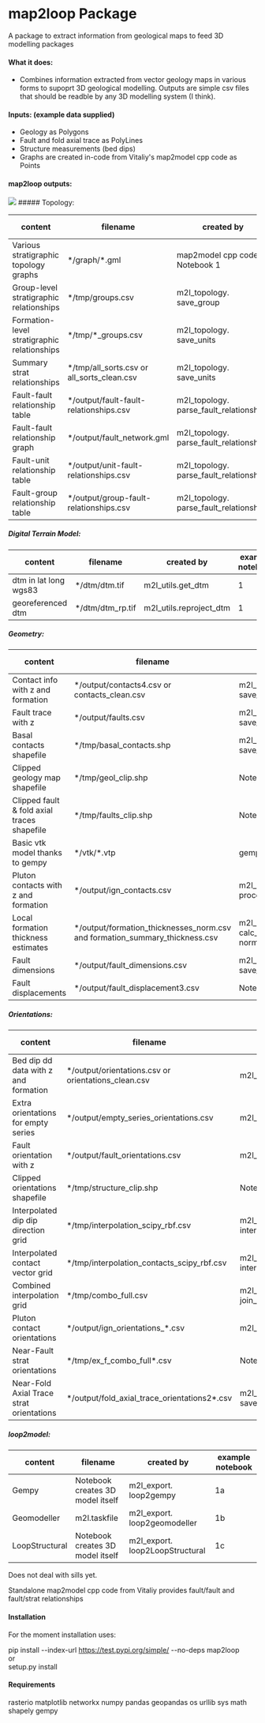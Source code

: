 # map2loop Package

A package to extract information from geological maps to feed 3D modelling packages

#### What it does:
  
-  Combines information extracted from vector geology maps in various forms to supoprt 3D geological modelling. Outputs are simple csv files that should be readble by any 3D modelling system (I think).

#### Inputs: (example data supplied) 
   
- Geology as Polygons  
- Fault and fold axial trace as PolyLines  
- Structure measurements (bed dips)
- Graphs are created in-code from Vitaliy's map2model cpp code as Points
  
#### map2loop outputs:
<img src="./graphics/pretties_sm.png">
##### Topology:

| content | filename | created by | example notebook |
| ----- | ----- | ----- | ----- |
| Various stratigraphic topology graphs  | \*/graph/\*.gml | map2model cpp code in Notebook 1 |  1 |
| Group-level stratigraphic relationships | \*/tmp/groups.csv | m2l_topology. save_group |  1 |
| Formation-level stratigraphic relationships | \*/tmp/\*_groups.csv | m2l_topology. save_units |  1 |
| Summary strat relationships | \*/tmp/all_sorts.csv or all_sorts_clean.csv| m2l_topology. save_units |  1 |
| Fault-fault relationship table | \*/output/fault-fault-relationships.csv | m2l_topology. parse_fault_relationships |  1 |
| Fault-fault relationship graph | \*/output/fault_network.gml | m2l_topology. parse_fault_relationships |  1 |
| Fault-unit relationship table | \*/output/unit-fault-relationships.csv | m2l_topology. parse_fault_relationships |  1 |
| Fault-group relationship table | \*/output/group-fault-relationships.csv | m2l_topology. parse_fault_relationships |  1 |

##### Digital Terrain Model:

| content | filename | created by | example notebook |
| ----- | ----- | ----- | ----- |
| dtm in lat long wgs83 | \*/dtm/dtm.tif | m2l_utils.get_dtm |   1 |
| georeferenced dtm | \*/dtm/dtm_rp.tif| m2l_utils.reproject_dtm |  1 |

##### Geometry:

| content | filename | created by | example notebook |
| ----- | ----- | ----- | ----- |
| Contact info with z and formation | \*/output/contacts4.csv or contacts_clean.csv| m2l_geometry. save_basal_contacts |  1 |
| Fault trace with z | \*/output/faults.csv | m2l_geometry. save_faults |  1 |
| Basal contacts shapefile | \*/tmp/basal_contacts.shp | m2l_geometry. save_basal_no_faults |  1 |
| Clipped geology map shapefile | \*/tmp/geol_clip.shp | Notebook 1 |  1 |
| Clipped fault & fold axial traces shapefile  | \*/tmp/faults_clip.shp | Notebook 1 |  1 |
| Basic vtk model thanks to gempy  | \*/vtk/\*.vtp | gempy |  1 |
| Pluton contacts with z and formation | \*/output/ign_contacts.csv | m2l_geometry. process_plutons |  1 |
| Local formation thickness estimates | \*/output/formation_thicknesses_norm.csv and formation_summary_thickness.csv| m2l_geometry. calc_thickness and normalise_thickness|  2 |
| Fault dimensions | \*/output/fault_dimensions.csv | m2l_geometry. save_faults |  1 |
| Fault displacements | \*/output/fault_displacement3.csv | Notebook 6 |  6 |

##### Orientations:

| content | filename | created by | example notebook |
| ----- | ----- | ----- | ----- |
| Bed dip dd data with z and formation | \*/output/orientations.csv or orientations_clean.csv| m2l_geometry. save_orientations |  1 |
| Extra orientations for empty series | \*/output/empty_series_orientations.csv | m2l_geometry. create_orientations |  1 |
| Fault orientation with z | \*/output/fault_orientations.csv |  m2l_geometry. save_faults |  1 |
| Clipped orientations shapefile | \*/tmp/structure_clip.shp | Notebook 1 |  1 |
| Interpolated dip dip direction grid | \*/tmp/interpolation_scipy_rbf.csv | m2l_interpolation. interpolate_orientations |  1 |
| Interpolated contact vector grid | \*/tmp/interpolation_contacts_scipy_rbf.csv | m2l_interpolation. interpolate_contacts |  1 |
| Combined interpolation grid | \*/tmp/combo_full.csv | m2l_interpolation. join_contacts_and_orientations |  1 |
| Pluton contact orientations | \*/output/ign_orientations_\*.csv | m2l_geometry. process_plutons |  1 |
| Near-Fault strat orientations | \*/tmp/ex_f_combo_full\*.csv | Notebook 6 |  6 |
| Near-Fold Axial Trace strat orientations | \*/output/fold_axial_trace_orientations2\*.csv | m2l_geometry. save_fold_axial_traces_orientations |  5 |

##### loop2model:
| content | filename | created by | example notebook |
| ----- | ----- | ----- | ----- |
| Gempy | Notebook creates 3D model itself | m2l_export. loop2gempy |  1a |
| Geomodeller | m2l.taskfile | m2l_export. loop2geomodeller |  1b  |
| LoopStructural | Notebook creates 3D model itself | m2l_export. loop2LoopStructural |  1c  |

Does not deal with sills yet.  
  
Standalone map2model cpp code from Vitaliy provides fault/fault and fault/strat relationships   

#### Installation
For the moment installation uses:  
  
pip install --index-url https://test.pypi.org/simple/ --no-deps map2loop  
or   
setup.py install
  
#### Requirements
rasterio
matplotlib
networkx
numpy
pandas
geopandas
os
urllib
sys
math
shapely
gempy
